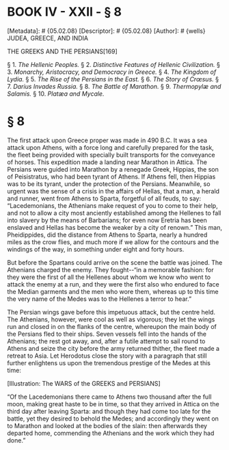 # BOOK IV - XXII - § 8
[Metadata]: # {05.02.08}
[Descriptor]: # {05.02.08}
[Author]: # {wells}
JUDEA, GREECE, AND INDIA

THE GREEKS AND THE PERSIANS[169]

§ 1. _The Hellenic Peoples._ § 2. _Distinctive Features of Hellenic
Civilization._ § 3. _Monarchy, Aristocracy, and Democracy in Greece._ § 4. _The
Kingdom of Lydia._ § 5. _The Rise of the Persians in the East._ § 6. _The Story
of Crœsus._ § 7. _Darius Invades Russia._ § 8. _The Battle of Marathon._ § 9.
_Thermopylæ and Salamis._ § 10. _Platæa and Mycale._

# § 8
The first attack upon Greece proper was made in 490 B.C. It was a sea attack
upon Athens, with a force long and carefully prepared for the task, the fleet
being provided with specially built transports for the conveyance of horses.
This expedition made a landing near Marathon in Attica. The Persians were
guided into Marathon by a renegade Greek, Hippias, the son of Peisistratus, who
had been tyrant of Athens. If Athens fell, then Hippias was to be its tyrant,
under the protection of the Persians. Meanwhile, so urgent was the sense of a
crisis in the affairs of Hellas, that a man, a herald and runner, went from
Athens to Sparta, forgetful of all feuds, to say: “Lacedemonians, the Athenians
make request of you to come to their help, and not to allow a city most
anciently established among the Hellenes to fall into slavery by the means of
Barbarians; for even now Eretria has been enslaved and Hellas has become the
weaker by a city of renown.” This man, Pheidippides, did the distance from
Athens to Sparta, nearly a hundred miles as the crow flies, and much more if we
allow for the contours and the windings of the way, in something under eight
and forty hours.

But before the Spartans could arrive on the scene the battle was joined. The
Athenians charged the enemy. They fought--“in a memorable fashion: for they
were the first of all the Hellenes about whom we know who went to attack the
enemy at a run, and they were the first also who endured to face the Median
garments and the men who wore them, whereas up to this time the very name of
the Medes was to the Hellenes a terror to hear.”

The Persian wings gave before this impetuous attack, but the centre held. The
Athenians, however, were cool as well as vigorous; they let the wings run and
closed in on the flanks of the centre, whereupon the main body of the Persians
fled to their ships. Seven vessels fell into the hands of the Athenians; the
rest got away, and, after a futile attempt to sail round to Athens and seize
the city before the army returned thither, the fleet made a retreat to Asia.
Let Herodotus close the story with a paragraph that still further enlightens us
upon the tremendous prestige of the Medes at this time:

[Illustration: The WARS of the GREEKS and PERSIANS]

“Of the Lacedemonians there came to Athens two thousand after the full moon,
making great haste to be in time, so that they arrived in Attica on the third
day after leaving Sparta: and though they had come too late for the battle, yet
they desired to behold the Medes; and accordingly they went on to Marathon and
looked at the bodies of the slain: then afterwards they departed home,
commending the Athenians and the work which they had done.”

